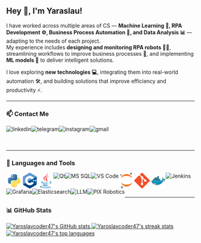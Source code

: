 ## Hey 👋, I'm Yaraslau!

I have worked across multiple areas of CS — **Machine Learning 🤖, RPA Development ⚙️, Business Process Automation 🔄, and Data Analysis 📊** — adapting to the needs of each project.  
My experience includes **designing and monitoring RPA robots 🤖💼**, streamlining workflows to improve business processes 🚀, and implementing **ML models 🧠** to deliver intelligent solutions.

I love exploring **new technologies 💻**, integrating them into real-world automation 🛠️, and building solutions that improve efficiency and productivity ⚡.

---

### 📫 Contact Me

<a href="https://www.linkedin.com/in/ярослав-карачун-b15001285"><img align="left" alt="linkedin" src="https://raw.githubusercontent.com/rahul-jha98/rahul-jha98/561d474902b59c7429ec22bb73e225696c27b202/assets/linkedin.svg" height="32px"/></a>
<a href="https://t.me/Kyarik11"><img align="left" alt="telegram" src="https://github.com/user-attachments/assets/8951b2b9-3e21-4ac8-aaf8-4d6e26102772" height="32px"/></a>
<a href="https://www.instagram.com/yarch_classic/"><img align="left" alt="instagram" src="https://github.com/user-attachments/assets/8e7f839c-6160-4de2-9afe-3708c4398ccd" height="32px"/></a>
<a href="mailto:karacuna396@gmail.com"><img align="left" alt="gmail" src="https://upload.wikimedia.org/wikipedia/commons/4/4e/Gmail_Icon.png" height="32px"/></a>

<br/><br/><br/>

---

### 🔨 Languages and Tools

<a href="https://www.python.org" target="_blank"><img align="left" alt="Python" height="42px" src="https://raw.githubusercontent.com/devicons/devicon/master/icons/python/python-original.svg"></a>
<a href="https://isocpp.org/" target="_blank"><img align="left" alt="C++" height="42px" src="https://raw.githubusercontent.com/devicons/devicon/master/icons/cplusplus/cplusplus-original.svg"></a>
<a href="https://www.java.com/" target="_blank"><img align="left" alt="Java" height="42px" src="https://raw.githubusercontent.com/devicons/devicon/master/icons/java/java-original.svg"></a>
<a href="https://www.qt.io/" target="_blank"><img align="left" alt="Qt" height="42px" src="https://upload.wikimedia.org/wikipedia/commons/0/0b/Qt_logo_2016.svg"></a>
<a href="https://www.microsoft.com/sql-server" target="_blank"><img align="left" alt="MS SQL" height="42px" src="https://www.svgrepo.com/show/303229/microsoft-sql-server-logo.svg"></a>
<a href="https://code.visualstudio.com/" target="_blank"><img align="left" alt="VS Code" height="42px" src="https://upload.wikimedia.org/wikipedia/commons/9/9a/Visual_Studio_Code_1.35_icon.svg"></a>
<a href="https://jupyter.org/" target="_blank"><img align="left" alt="Jupyter Notebook" height="42px" src="https://raw.githubusercontent.com/devicons/devicon/master/icons/jupyter/jupyter-original.svg"></a>

<a href="https://github.com/" target="_blank"><img align="left" alt="Git" height="42px" src="https://raw.githubusercontent.com/devicons/devicon/master/icons/git/git-original.svg"></a>
<a href="https://www.docker.com/" target="_blank"><img align="left" alt="Docker" height="42px" src="https://raw.githubusercontent.com/devicons/devicon/master/icons/docker/docker-original.svg"></a>
<a href="https://www.jenkins.io/" target="_blank"><img align="left" alt="Jenkins" height="42px" src="https://www.jenkins.io/images/logos/jenkins/jenkins.svg"></a>

<a href="https://grafana.com/" target="_blank"><img align="left" alt="Grafana" height="42px" src="https://upload.wikimedia.org/wikipedia/commons/3/3b/Grafana_icon.svg"></a>
<a href="https://www.elastic.co/elasticsearch/" target="_blank"><img align="left" alt="Elasticsearch" height="42px" src="https://www.vectorlogo.zone/logos/elastic/elastic-icon.svg"></a>

<a href="https://openai.com/research/large-language-models" target="_blank"><img align="left" alt="LLM" height="42px" src="https://cdn-icons-png.flaticon.com/512/4712/4712107.png"></a>
<a href="https://pixrobotics.com/" target="_blank"><img align="left" alt="PIX Robotics" height="42px" src="https://static.tildacdn.com/tild3763-6135-4565-b939-316335613032/photo_2022-10-12_170.jpeg"/></a>

<br/><br/><br/>

---

### 📊 GitHub Stats

<a href="https://github.com/Yaroslavcoder47">
  <img align="center" src="https://github-readme-stats.vercel.app/api?username=Yaroslavcoder47&show_icons=true&count_private=true&title_color=1db954&text_color=ffffff&icon_color=1db954&bg_color=0d1117&hide_border=true" alt="Yaroslavcoder47's GitHub stats" />
</a>

<a href="https://github.com/Yaroslavcoder47">
  <img align="center" src="https://github-readme-streak-stats.herokuapp.com/?user=Yaroslavcoder47&stroke=1db954&background=0d1117&ring=1db954&fire=ff4500&currStreakNum=ffffff&currStreakLabel=1db954&sideNums=ffffff&sideLabels=aaaaaa&dates=888888&hide_border=true" alt="Yaroslavcoder47's streak stats" />
</a>

<a href="https://github.com/Yaroslavcoder47">
  <img align="center" src="https://github-readme-stats.vercel.app/api/top-langs/?username=Yaroslavcoder47&langs_count=10&title_color=1db954&text_color=ffffff&icon_color=1db954&bg_color=0d1117&hide_border=true&custom_title=Top%20Languages" alt="Yaroslavcoder47's top languages" />
</a>
